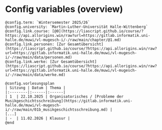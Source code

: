 <!--
author:   Dennis Ried
email:    dennis.ried@musikwiss.uni-halle.de
version:  1.0.0
icon:     https://wcms.itz.uni-halle.de/download.php?down=57357&elem=3333420
comment:  Common metadata for all LiaScript courses in the folder
import:   https://raw.githubusercontent.com/LiaTemplates/citations/main/README.md

@config.term: `Wintersemester 2025/26`
@config.university: `Martin-Luther-Universität Halle-Wittenberg`
@config.link.course: [@0](https://liascript.github.io/course/?https://api.allorigins.win/raw?url=https://gitlab.informatik.uni-halle.de/muwi/vl-mugesch-i/-/raw/main/chapter/@1.md)
@config.link.personen: [Zur Gesamtübersicht](https://liascript.github.io/course/?https://api.allorigins.win/raw?url=https://gitlab.informatik.uni-halle.de/muwi/vl-mugesch-i/-/raw/main/data/personen.md)
@config.link.werke: [Zur Gesamtübersicht](https://liascript.github.io/course/?https://api.allorigins.win/raw?url=https://gitlab.informatik.uni-halle.de/muwi/vl-mugesch-i/-/raw/main/data/werke.md)

-->

# Config variables (overview)

```
@config.term: `Wintersemester 2025/26`
@config.university: `Martin-Luther-Universität Halle-Wittenberg`
@config.link.course: [@0](https://liascript.github.io/course/?https://api.allorigins.win/raw?url=https://gitlab.informatik.uni-halle.de/muwi/vl-mugesch-i/-/raw/main/chapter/@1.md)
@config.link.personen: [Zur Gesamtübersicht](https://liascript.github.io/course/?https://api.allorigins.win/raw?url=https://gitlab.informatik.uni-halle.de/muwi/vl-mugesch-i/-/raw/main/data/personen.md)
@config.link.werke: [Zur Gesamtübersicht](https://liascript.github.io/course/?https://api.allorigins.win/raw?url=https://gitlab.informatik.uni-halle.de/muwi/vl-mugesch-i/-/raw/main/data/werke.md)

@config.vorlesungsplan
| Sitzung | Datum | Thema |
|:--------|:------|:------|
| 1  | 22.10.2025 | Organisatorisches / [Probleme der Musikgeschichtsschreibung](https://gitlab.informatik.uni-halle.de/muwi/vl-mugesch-i/-/raw/main/01b_musikgeschichtsschreibung.md) |
[...]
| -  | 11.02.2026 | Klausur |
@end

```

